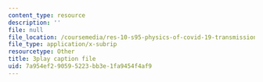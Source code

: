 ```yaml
---
content_type: resource
description: ''
file: null
file_location: /coursemedia/res-10-s95-physics-of-covid-19-transmission-fall-2020/7a954ef290595223bb3e1fa9454f4af9_Sp6rcXifyAo.vtt
file_type: application/x-subrip
resourcetype: Other
title: 3play caption file
uid: 7a954ef2-9059-5223-bb3e-1fa9454f4af9
---
```

